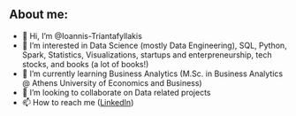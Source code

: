 ## About me:

- 👋 Hi, I’m @Ioannis-Triantafyllakis
- 👀 I’m interested in Data Science (mostly Data Engineering), SQL, Python, Spark, Statistics, Visualizations, startups and enterpreneurship, tech stocks, and books (a lot of books!)
- 🌱 I’m currently learning Business Analytics (M.Sc. in Business Analytics @ Athens University of Economics and Business)
- 💞️ I’m looking to collaborate on Data related projects
- 📫 How to reach me ([LinkedIn](https://www.linkedin.com/in/john-triantafyllakis-a9761b163/))

<!---
Ioannis-Triantafyllakis/Ioannis-Triantafyllakis is a ✨ special ✨ repository because its `README.md` (this file) appears on your GitHub profile.
You can click the Preview link to take a look at your changes.
 

 
